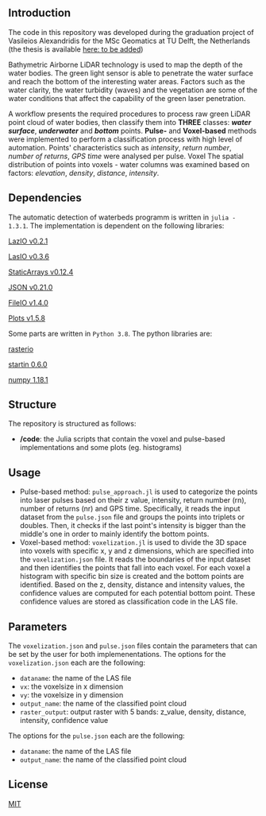 ## Introduction
The code in this repository was developed during the graduation project of Vasileios Alexandridis for the MSc Geomatics at TU Delft, the Netherlands (the thesis is available [here: to be added]())

Bathymetric Airborne LiDAR technology is used to map the depth of the water bodies. The green light sensor is able to penetrate the water surface and reach the bottom of the interesting water areas. 
Factors such as the water clarity, the water turbidity (waves) and the vegetation are some of the water conditions that affect the capability of the green laser penetration. 

A workflow presents the required procedures to process raw green LiDAR point cloud of water bodies, then classify them into **THREE** classes: **_water surface_**, **_underwater_** and **_bottom_** points. **Pulse-** and **Voxel-based** methods were implemented to perform a classification process with high level of automation. Points' characteristics such as *intensity*, *return number*, *number of returns*, *GPS time* were analysed per pulse. Voxel The spatial distribution of points into voxels - water columns was examined based on factors: *elevation*, *density*, *distance*, *intensity*.

## Dependencies
The automatic detection of waterbeds programm is written in ``` julia - 1.3.1 ```. The implementation is dependent on the following libraries:

[LazIO v0.2.1](https://github.com/evetion/LazIO.jl)

[LasIO v0.3.6](https://github.com/visr/LasIO.jl)

[StaticArrays v0.12.4](https://github.com/JuliaArrays/StaticArrays.jl)

[JSON v0.21.0](https://github.com/JuliaIO/JSON.jl)

[FileIO v1.4.0](https://github.com/JuliaIO/FileIO.jl)

[Plots v1.5.8](https://github.com/JuliaPlots/Plots.jl)

Some parts are written in ``` Python 3.8 ```. The python libraries are: 

[rasterio](https://rasterio.readthedocs.io/en/latest/intro.html)

[startin 0.6.0](https://github.com/hugoledoux/startin)

[numpy 1.18.1](https://pypi.org/project/numpy/1.18.4/)

## Structure
The repository is structured as follows: 

- **/code**: the Julia scripts that contain the voxel and pulse-based implementations and some plots (eg. histograms)

## Usage
- Pulse-based method:  ``` pulse_approach.jl ``` is used to categorize the points into laser pulses based on their z value, intensity, return number (rn), number of returns (nr) and GPS time. Specifically, it reads  the input dataset from the ``` pulse.json ``` file and groups the points into triplets or doubles. Then, it checks if the last point's intensity is bigger than the middle's one in order to mainly identify the bottom points.
- Voxel-based method:  ``` voxelization.jl ``` is used to divide the 3D space into voxels with specific x, y and z dimensions, which are specified into the ``` voxelization.json ``` file. It reads the boundaries of the input dataset and then identifies the points that fall into each voxel. For each voxel a histogram with specific bin size is created and the bottom points are identified. Based on the z, density, distance and intensity values, the confidence values are computed for each potential bottom point. These confidence values are stored as classification code in the LAS file. 

## Parameters
The ``` voxelization.json ``` and ``` pulse.json ``` files contain the parameters that can be set by the user for both implemenentations. 
The options for the ``` voxelization.json ``` each are the following:

- ``` dataname ```: the name of the LAS file
- ``` vx ```: the voxelsize in x dimension
- ``` vy ```: the voxelsize in y dimension
- ``` output_name ```: the name of the classified point cloud
- ``` raster_output ```: output raster with 5 bands: z_value, density, distance, intensity, confidence value

The options for the ``` pulse.json ``` each are the following:

- ``` dataname ```: the name of the LAS file
- ``` output_name ```: the name of the classified point cloud

## License
[MIT](https://choosealicense.com/licenses/mit/)
